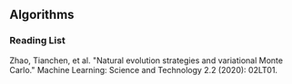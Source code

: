 ## Algorithms

### Reading List
Zhao, Tianchen, et al. "Natural evolution strategies and variational Monte Carlo." Machine Learning: Science and Technology 2.2 (2020): 02LT01.
